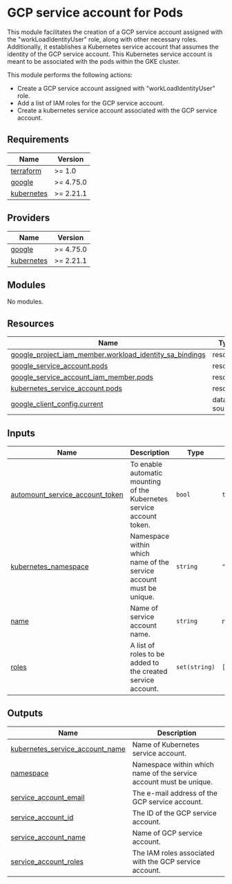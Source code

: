 # GCP service account for Pods

This module facilitates the creation of a GCP service account assigned with the "workLoadIdentityUser" role, along with
other necessary roles. Additionally, it establishes a Kubernetes service account that assumes the identity of the GCP
service account. This Kubernetes service account is meant to be associated with the pods within the GKE cluster.

This module performs the following actions:
* Create a GCP service account assigned with "workLoadIdentityUser" role.
* Add a list of IAM roles for the GCP service account.
* Create a kubernetes service account associated with the GCP service account.

<!-- BEGIN_TF_DOCS -->
## Requirements

| Name | Version |
|------|---------|
| <a name="requirement_terraform"></a> [terraform](#requirement\_terraform) | >= 1.0 |
| <a name="requirement_google"></a> [google](#requirement\_google) | >= 4.75.0 |
| <a name="requirement_kubernetes"></a> [kubernetes](#requirement\_kubernetes) | >= 2.21.1 |

## Providers

| Name | Version |
|------|---------|
| <a name="provider_google"></a> [google](#provider\_google) | >= 4.75.0 |
| <a name="provider_kubernetes"></a> [kubernetes](#provider\_kubernetes) | >= 2.21.1 |

## Modules

No modules.

## Resources

| Name | Type |
|------|------|
| [google_project_iam_member.workload_identity_sa_bindings](https://registry.terraform.io/providers/hashicorp/google/latest/docs/resources/project_iam_member) | resource |
| [google_service_account.pods](https://registry.terraform.io/providers/hashicorp/google/latest/docs/resources/service_account) | resource |
| [google_service_account_iam_member.pods](https://registry.terraform.io/providers/hashicorp/google/latest/docs/resources/service_account_iam_member) | resource |
| [kubernetes_service_account.pods](https://registry.terraform.io/providers/hashicorp/kubernetes/latest/docs/resources/service_account) | resource |
| [google_client_config.current](https://registry.terraform.io/providers/hashicorp/google/latest/docs/data-sources/client_config) | data source |

## Inputs

| Name | Description | Type | Default | Required |
|------|-------------|------|---------|:--------:|
| <a name="input_automount_service_account_token"></a> [automount\_service\_account\_token](#input\_automount\_service\_account\_token) | To enable automatic mounting of the Kubernetes service account token. | `bool` | `true` | no |
| <a name="input_kubernetes_namespace"></a> [kubernetes\_namespace](#input\_kubernetes\_namespace) | Namespace within which name of the service account must be unique. | `string` | `"default"` | no |
| <a name="input_name"></a> [name](#input\_name) | Name of service account name. | `string` | n/a | yes |
| <a name="input_roles"></a> [roles](#input\_roles) | A list of roles to be added to the created service account. | `set(string)` | `[]` | no |

## Outputs

| Name | Description |
|------|-------------|
| <a name="output_kubernetes_service_account_name"></a> [kubernetes\_service\_account\_name](#output\_kubernetes\_service\_account\_name) | Name of Kubernetes service account. |
| <a name="output_namespace"></a> [namespace](#output\_namespace) | Namespace within which name of the service account must be unique. |
| <a name="output_service_account_email"></a> [service\_account\_email](#output\_service\_account\_email) | The e-mail address of the GCP service account. |
| <a name="output_service_account_id"></a> [service\_account\_id](#output\_service\_account\_id) | The ID of the GCP service account. |
| <a name="output_service_account_name"></a> [service\_account\_name](#output\_service\_account\_name) | Name of GCP service account. |
| <a name="output_service_account_roles"></a> [service\_account\_roles](#output\_service\_account\_roles) | The IAM roles associated with the GCP service account. |
<!-- END_TF_DOCS -->